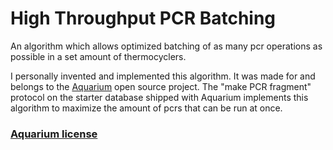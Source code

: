 # High Throughput PCR Batching
An algorithm which allows optimized batching of as many pcr operations as possible in a set amount of thermocyclers.

I personally invented and implemented this algorithm. It was made for and belongs to the [Aquarium](https://github.com/klavinslab/aquarium) open source project. The "make PCR fragment" protocol on the starter database shipped with Aquarium implements this algorithm to maximize the amount of pcrs that can be run at once.

### [Aquarium license](https://github.com/klavinslab/aquarium/blob/master/license.md)
